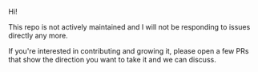 Hi! 

This repo is not actively maintained and I will not be responding to issues directly any more.  

If you're interested in contributing and growing it, please open a few PRs that show the direction you want to take it and we can discuss.

